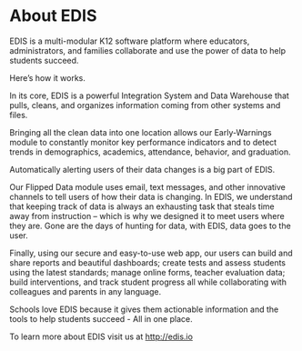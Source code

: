# About EDIS

EDIS is a multi-modular K12 software platform where educators, administrators, and families collaborate and use the power of data to help students succeed.

Here’s how it works.

In its core, EDIS is a powerful Integration System and Data Warehouse that pulls, cleans, and organizes information coming from other systems and files.

Bringing all the clean data into one location allows our Early-Warnings module to constantly monitor key performance indicators and to detect trends in demographics, academics, attendance, behavior, and graduation.

Automatically alerting users of their data changes is a big part of EDIS. 

Our Flipped Data module uses email, text messages, and other innovative channels to tell users of how their data is changing. In EDIS, we understand that keeping track of data is always an exhausting task that steals time away from instruction – which is why we designed it to meet users where they are. Gone are the days of hunting for data, with EDIS, data goes to the user.

Finally, using our secure and easy-to-use web app, our users can build and share reports and beautiful dashboards; create tests and assess students using the latest standards; manage online forms, teacher evaluation data; build interventions, and track student progress all while collaborating with colleagues and parents in any language.

Schools love EDIS because it gives them actionable information and the tools to help students succeed - All in one place.

To learn more about EDIS visit us at http://edis.io


